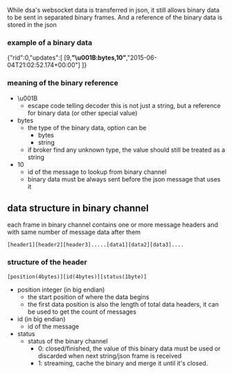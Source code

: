 While dsa's websocket data is transferred in json, it still allows binary data to be sent in separated binary frames. And a reference of the binary data is stored in the json


### example of a binary data

{"rid":0,"updates":[ [9,**"\u001B:bytes,10"**,"2015-06-04T21:02:52.174+00:00"] ]}

### meaning of the binary reference
* \u001B
  * escape code telling decoder this is not just a string, but a reference for binary data (or other special value) 
* bytes
  * the type of the binary data, option can be
    * bytes
    * string
  * if broker find any unknown type, the value should still be treated as a string
* 10
  * id of the message to lookup from binary channel
  * binary data must be always sent before the json message that uses it

## data structure in binary channel
each frame in binary channel contains one or more message headers and with same number of message data after them
```
[header1][header2][header3].....[data1][data2][data3]....
```

### structure of the header
```
[position(4bytes)][id(4bytes)][status(1byte)]
```
* position integer (in big endian)
  * the start position of where the data begins
  * the first data position is also the length of total data headers, it can be used to get the count of messages
* id (in big endian)
  * id of the message
* status
  * status of the binary channel
    * 0: closed/finished, the value of this binary data must be used or discarded when next string/json frame is received
    * 1: streaming, cache the binary and merge it until it's closed.
